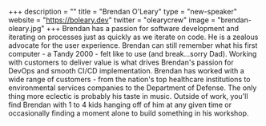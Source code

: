 +++
description = ""
title = "Brendan O'Leary"
type = "new-speaker"
website = "https://boleary.dev"
twitter = "olearycrew"
image = "brendan-oleary.jpg"
+++
Brendan has a passion for software development and iterating on processes just as quickly as we iterate on code.  He is a zealous advocate for the user experience. Brendan can still remember what his first computer - a Tandy 2000 - felt like to use (and break...sorry Dad). Working with customers to deliver value is what drives Brendan's passion for DevOps and smooth CI/CD implementation.  Brendan has worked with a wide range of customers - from the nation's top healthcare institutions to environmental services companies to the Department of Defense.  The only thing more eclectic is probably his taste in music.  Outside of work, you'll find Brendan with 1 to 4 kids hanging off of him at any given time or occasionally finding a moment alone to build something in his workshop.